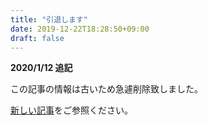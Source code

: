 ```yaml
---
title: "引退します"
date: 2019-12-22T18:28:50+09:00
draft: false
---
```


**2020/1/12 追記**

この記事の情報は古いため急遽削除致しました。

[新しい記事](/2020/1/12/%E5%BC%95%E9%80%80%E3%81%97%E3%81%BE%E3%81%992/)をご参照ください。